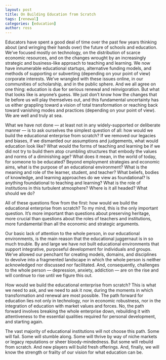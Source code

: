 ```yaml
---
layout: post
title: On Building Education from Scratch
tags: [renewal]
categories: [education]
author: ross
---
```


Educators have spent a good deal of time over the past few years thinking about
(and wringing their hands over) the future of schools and education. We’ve
focused mostly on technology, on the distribution of scarce economic resources,
and on the changes wrought by an increasingly strategic and business-like
approach to teaching and learning. We now have innumerable educational startups,
alternative funding models, and methods of supporting or subverting (depending
on your point of view) corporate interests. We’ve wrangled with these issues
online, in our communities of scholarship, and in the public sphere. And we all
agree on one thing: education is due for serious renewal and reinvigoration. But
what that looks like is anyone’s guess. We just don’t know how the changes that
lie before us will play themselves out, and this fundamental uncertainty has us
either grappling toward a vision of total transformation or reaching back toward
vanishing modes and practices (depending on your point of view). We are well and
truly at sea.

What we have not done — at least not in any widely-supported or deliberate
manner — is to ask ourselves the simplest question of all: how would we build
the educational enterprise from scratch? If we removed our legacies and biases,
if we dismantled our assumptions and judgements, what would education look like?
What would the forms of teaching and learning be if we did not try to build them
atop crumbling structures that embody the values and norms of a diminishing age?
What does it mean, in the world of today, for someone to be educated? Beyond
employment strategies and economic aims, what is the purpose of an educational
environment? What is the meaning and role of the learner, student, and teacher?
What beliefs, bodies of knowledge, and learning approaches do we view as
foundational? Is anything foundational to teaching and learning? What is the
role of institutions in this turbulent atmosphere? Where is it all headed? What
should we do?

All of these questions flow from the first: how would we build the educational
enterprise from scratch? To my mind, this is the only important question. It’s
more important than questions about preserving heritage, more crucial than
questions about the roles of teachers and institutions, more fundamental than
all the economic and strategic arguments.

Our basic lack of attention to the whole person, in our educational
environments, is the main reason that the educational juggernaut is in so much
trouble. By and large we have not built educational environments that support
integrative, purposeful development for individuals and groups. We’ve allowed
our penchant for creating models, domains, and disciplines to devolve into a
fragmented landscape in which the whole person is neither acknowledged nor
discussed nor facilitated. And, consequently, challenges to the whole person —
depression, anxiety, addiction — are on the rise and will continue to rise until
we figure this out.

How would we build the educational enterprise from scratch? This is what we need
to ask, and we need to ask it now, during the moments in which transformation
and renewal are most possible. The path forward for education lies not only in
technology, nor in economic robustness, nor in the integration of education with
market values and forces. No, the path forward involves breaking the whole
enterprise down, rebuilding it with attentiveness to the essential qualities
required for personal development, and starting again.

The vast majority of educational institutions will not choose this path. Some
will fail. Some will stumble along. Some will thrive by way of niche markets or
legacy reputations or sheer bloody-mindedness. But some will rebuild from
scratch. And new players will build fresh offerings. And, finally, we will know
the strength or frailty of our vision for what education can be.
